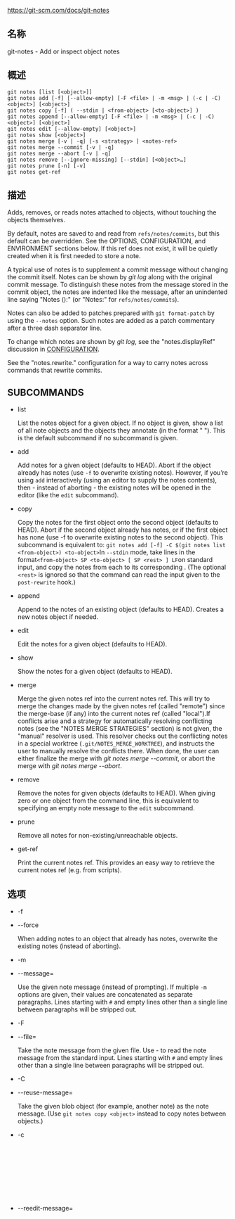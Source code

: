 https://git-scm.com/docs/git-notes

## 名称

git-notes - Add or inspect object notes

## 概述

```
git notes [list [<object>]]
git notes add [-f] [--allow-empty] [-F <file> | -m <msg> | (-c | -C) <object>] [<object>]
git notes copy [-f] ( --stdin | <from-object> [<to-object>] )
git notes append [--allow-empty] [-F <file> | -m <msg> | (-c | -C) <object>] [<object>]
git notes edit [--allow-empty] [<object>]
git notes show [<object>]
git notes merge [-v | -q] [-s <strategy> ] <notes-ref>
git notes merge --commit [-v | -q]
git notes merge --abort [-v | -q]
git notes remove [--ignore-missing] [--stdin] [<object>…]
git notes prune [-n] [-v]
git notes get-ref
```

## 描述

Adds, removes, or reads notes attached to objects, without touching the objects themselves.

By default, notes are saved to and read from `refs/notes/commits`, but this default can be overridden. See the OPTIONS, CONFIGURATION, and ENVIRONMENT sections below. If this ref does not exist, it will be quietly created when it is first needed to store a note.

A typical use of notes is to supplement a commit message without changing the commit itself. Notes can be shown by *git log* along with the original commit message. To distinguish these notes from the message stored in the commit object, the notes are indented like the message, after an unindented line saying "Notes (<refname>):" (or "Notes:" for `refs/notes/commits`).

Notes can also be added to patches prepared with `git format-patch` by using the `--notes` option. Such notes are added as a patch commentary after a three dash separator line.

To change which notes are shown by *git log*, see the "notes.displayRef" discussion in [CONFIGURATION](https://git-scm.com/docs/git-notes#CONFIGURATION).

See the "notes.rewrite.<command>" configuration for a way to carry notes across commands that rewrite commits.

## SUBCOMMANDS

- list

  List the notes object for a given object. If no object is given, show a list of all note objects and the objects they annotate (in the format "<note object> <annotated object>"). This is the default subcommand if no subcommand is given.

- add

  Add notes for a given object (defaults to HEAD). Abort if the object already has notes (use `-f` to overwrite existing notes). However, if you’re using `add` interactively (using an editor to supply the notes contents), then - instead of aborting - the existing notes will be opened in the editor (like the `edit` subcommand).

- copy

  Copy the notes for the first object onto the second object (defaults to HEAD). Abort if the second object already has notes, or if the first object has none (use -f to overwrite existing notes to the second object). This subcommand is equivalent to: `git notes add [-f] -C $(git notes list <from-object>) <to-object>`In `--stdin` mode, take lines in the format`<from-object> SP <to-object> [ SP <rest> ] LF`on standard input, and copy the notes from each <from-object> to its corresponding <to-object>. (The optional `<rest>` is ignored so that the command can read the input given to the `post-rewrite` hook.)

- append

  Append to the notes of an existing object (defaults to HEAD). Creates a new notes object if needed.

- edit

  Edit the notes for a given object (defaults to HEAD).

- show

  Show the notes for a given object (defaults to HEAD).

- merge

  Merge the given notes ref into the current notes ref. This will try to merge the changes made by the given notes ref (called "remote") since the merge-base (if any) into the current notes ref (called "local").If conflicts arise and a strategy for automatically resolving conflicting notes (see the "NOTES MERGE STRATEGIES" section) is not given, the "manual" resolver is used. This resolver checks out the conflicting notes in a special worktree (`.git/NOTES_MERGE_WORKTREE`), and instructs the user to manually resolve the conflicts there. When done, the user can either finalize the merge with *git notes merge --commit*, or abort the merge with *git notes merge --abort*.

- remove

  Remove the notes for given objects (defaults to HEAD). When giving zero or one object from the command line, this is equivalent to specifying an empty note message to the `edit` subcommand.

- prune

  Remove all notes for non-existing/unreachable objects.

- get-ref

  Print the current notes ref. This provides an easy way to retrieve the current notes ref (e.g. from scripts).

## 选项

- -f

- --force

  When adding notes to an object that already has notes, overwrite the existing notes (instead of aborting).

- -m <msg>

- --message=<msg>

  Use the given note message (instead of prompting). If multiple `-m` options are given, their values are concatenated as separate paragraphs. Lines starting with `#` and empty lines other than a single line between paragraphs will be stripped out.

- -F <file>

- --file=<file>

  Take the note message from the given file. Use *-* to read the note message from the standard input. Lines starting with `#` and empty lines other than a single line between paragraphs will be stripped out.

- -C <object>

- --reuse-message=<object>

  Take the given blob object (for example, another note) as the note message. (Use `git notes copy <object>` instead to copy notes between objects.)

- -c <object>

- --reedit-message=<object>

  Like *-C*, but with `-c` the editor is invoked, so that the user can further edit the note message.

- --allow-empty

  Allow an empty note object to be stored. The default behavior is to automatically remove empty notes.

- --ref <ref>

  Manipulate the notes tree in <ref>. This overrides `GIT_NOTES_REF` and the "core.notesRef" configuration. The ref specifies the full refname when it begins with `refs/notes/`; when it begins with `notes/`, `refs/` and otherwise `refs/notes/` is prefixed to form a full name of the ref.

- --ignore-missing

  Do not consider it an error to request removing notes from an object that does not have notes attached to it.

- --stdin

  Also read the object names to remove notes from the standard input (there is no reason you cannot combine this with object names from the command line).

- -n

- --dry-run

  Do not remove anything; just report the object names whose notes would be removed.

- -s <strategy>

- --strategy=<strategy>

  When merging notes, resolve notes conflicts using the given strategy. The following strategies are recognized: "manual" (default), "ours", "theirs", "union" and "cat_sort_uniq". This option overrides the "notes.mergeStrategy" configuration setting. See the "NOTES MERGE STRATEGIES" section below for more information on each notes merge strategy.

- --commit

  Finalize an in-progress *git notes merge*. Use this option when you have resolved the conflicts that *git notes merge* stored in .git/NOTES_MERGE_WORKTREE. This amends the partial merge commit created by *git notes merge* (stored in .git/NOTES_MERGE_PARTIAL) by adding the notes in .git/NOTES_MERGE_WORKTREE. The notes ref stored in the .git/NOTES_MERGE_REF symref is updated to the resulting commit.

- --abort

  Abort/reset an in-progress *git notes merge*, i.e. a notes merge with conflicts. This simply removes all files related to the notes merge.

- -q

- --quiet

  When merging notes, operate quietly.

- -v

- --verbose

  When merging notes, be more verbose. When pruning notes, report all object names whose notes are removed.

## DISCUSSION

Commit notes are blobs containing extra information about an object (usually information to supplement a commit’s message). These blobs are taken from notes refs. A notes ref is usually a branch which contains "files" whose paths are the object names for the objects they describe, with some directory separators included for performance reasons [[1](https://git-scm.com/docs/git-notes#_footnotedef_1)].

Every notes change creates a new commit at the specified notes ref. You can therefore inspect the history of the notes by invoking, e.g., `git log -p notes/commits`. Currently the commit message only records which operation triggered the update, and the commit authorship is determined according to the usual rules (see [git-commit[1]](../git-commit)). These details may change in the future.

It is also permitted for a notes ref to point directly to a tree object, in which case the history of the notes can be read with `git log -p -g <refname>`.

## 注意 MERGE STRATEGIES

The default notes merge strategy is "manual", which checks out conflicting notes in a special work tree for resolving notes conflicts (`.git/NOTES_MERGE_WORKTREE`), and instructs the user to resolve the conflicts in that work tree. When done, the user can either finalize the merge with *git notes merge --commit*, or abort the merge with *git notes merge --abort*.

Users may select an automated merge strategy from among the following using either -s/--strategy option or configuring notes.mergeStrategy accordingly:

"ours" automatically resolves conflicting notes in favor of the local version (i.e. the current notes ref).

"theirs" automatically resolves notes conflicts in favor of the remote version (i.e. the given notes ref being merged into the current notes ref).

"union" automatically resolves notes conflicts by concatenating the local and remote versions.

"cat_sort_uniq" is similar to "union", but in addition to concatenating the local and remote versions, this strategy also sorts the resulting lines, and removes duplicate lines from the result. This is equivalent to applying the "cat | sort | uniq" shell pipeline to the local and remote versions. This strategy is useful if the notes follow a line-based format where one wants to avoid duplicated lines in the merge result. Note that if either the local or remote version contain duplicate lines prior to the merge, these will also be removed by this notes merge strategy.

## 示例

You can use notes to add annotations with information that was not available at the time a commit was written.

``` bash
$ git notes add -m 'Tested-by: Johannes Sixt <j6t@kdbg.org>' 72a144e2
$ git show -s 72a144e
[...]
    Signed-off-by: Junio C Hamano <gitster@pobox.com>

Notes:
    Tested-by: Johannes Sixt <j6t@kdbg.org>
```

In principle, a note is a regular Git blob, and any kind of (non-)format is accepted. You can binary-safely create notes from arbitrary files using *git hash-object*:

``` bash
$ cc *.c
$ blob=$(git hash-object -w a.out)
$ git notes --ref=built add --allow-empty -C "$blob" HEAD
```

(You cannot simply use `git notes --ref=built add -F a.out HEAD` because that is not binary-safe.) Of course, it doesn’t make much sense to display non-text-format notes with *git log*, so if you use such notes, you’ll probably need to write some special-purpose tools to do something useful with them.

## 配置

- core.notesRef

  Notes ref to read and manipulate instead of `refs/notes/commits`. Must be an unabbreviated ref name. This setting can be overridden through the environment and command line.

Everything above this line in this section isn’t included from the [git-config[1]](../git-config) documentation. The content that follows is the same as what’s found there:

- notes.mergeStrategy

  Which merge strategy to choose by default when resolving notes conflicts. Must be one of `manual`, `ours`, `theirs`, `union`, or `cat_sort_uniq`. Defaults to `manual`. See "NOTES MERGE STRATEGIES" section of [git-notes[1]](../git-notes) for more information on each strategy.This setting can be overridden by passing the `--strategy` option to [git-notes[1]](../git-notes).

- notes.<name>.mergeStrategy

  Which merge strategy to choose when doing a notes merge into refs/notes/<name>. This overrides the more general "notes.mergeStrategy". See the "NOTES MERGE STRATEGIES" section in [git-notes[1]](../git-notes) for more information on the available strategies.

- notes.displayRef

  Which ref (or refs, if a glob or specified more than once), in addition to the default set by `core.notesRef` or `GIT_NOTES_REF`, to read notes from when showing commit messages with the *git log* family of commands.This setting can be overridden with the `GIT_NOTES_DISPLAY_REF` environment variable, which must be a colon separated list of refs or globs.A warning will be issued for refs that do not exist, but a glob that does not match any refs is silently ignored.This setting can be disabled by the `--no-notes` option to the *git log* family of commands, or by the `--notes=<ref>` option accepted by those commands.The effective value of "core.notesRef" (possibly overridden by GIT_NOTES_REF) is also implicitly added to the list of refs to be displayed.

- notes.rewrite.<command>

  When rewriting commits with <command> (currently `amend` or `rebase`), if this variable is `false`, git will not copy notes from the original to the rewritten commit. Defaults to `true`. See also "`notes.rewriteRef`" below.This setting can be overridden with the `GIT_NOTES_REWRITE_REF` environment variable, which must be a colon separated list of refs or globs.

- notes.rewriteMode

  When copying notes during a rewrite (see the "notes.rewrite.<command>" option), determines what to do if the target commit already has a note. Must be one of `overwrite`, `concatenate`, `cat_sort_uniq`, or `ignore`. Defaults to `concatenate`.This setting can be overridden with the `GIT_NOTES_REWRITE_MODE` environment variable.

- notes.rewriteRef

  When copying notes during a rewrite, specifies the (fully qualified) ref whose notes should be copied. May be a glob, in which case notes in all matching refs will be copied. You may also specify this configuration several times.Does not have a default value; you must configure this variable to enable note rewriting. Set it to `refs/notes/commits` to enable rewriting for the default commit notes.Can be overridden with the `GIT_NOTES_REWRITE_REF` environment variable. See `notes.rewrite.<command>` above for a further description of its format.

## ENVIRONMENT

- `GIT_NOTES_REF`

  Which ref to manipulate notes from, instead of `refs/notes/commits`. This overrides the `core.notesRef` setting.

- `GIT_NOTES_DISPLAY_REF`

  Colon-delimited list of refs or globs indicating which refs, in addition to the default from `core.notesRef` or `GIT_NOTES_REF`, to read notes from when showing commit messages. This overrides the `notes.displayRef` setting.A warning will be issued for refs that do not exist, but a glob that does not match any refs is silently ignored.

- `GIT_NOTES_REWRITE_MODE`

  When copying notes during a rewrite, what to do if the target commit already has a note. Must be one of `overwrite`, `concatenate`, `cat_sort_uniq`, or `ignore`. This overrides the `core.rewriteMode` setting.

- `GIT_NOTES_REWRITE_REF`

  When rewriting commits, which notes to copy from the original to the rewritten commit. Must be a colon-delimited list of refs or globs.If not set in the environment, the list of notes to copy depends on the `notes.rewrite.<command>` and `notes.rewriteRef` settings.

## GIT

  这是[git[1]](../../Git)工具集中的一部分。

------

[1](https://git-scm.com/docs/git-notes#_footnoteref_1). Permitted pathnames have the form *bf*`/`*fe*`/`*30*`/`*…*`/`*680d5a…*: a sequence of directory names of two hexadecimal digits each followed by a filename with the rest of the object ID.